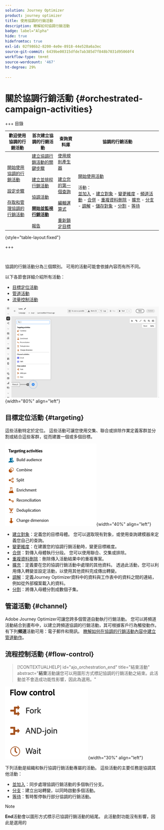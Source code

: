```yaml
---
solution: Journey Optimizer
product: journey optimizer
title: 使用協調的行銷活動
description: 瞭解如何協調行銷活動
badge: label="Alpha"
hide: true
hidefromtoc: true
exl-id: 02f986b2-8200-4e0e-8918-44e528a6a3ec
source-git-commit: 6439be00315dfde7ab385d7f848b7031d95060f4
workflow-type: tm+mt
source-wordcount: '467'
ht-degree: 29%

---
```


# 關於協調行銷活動 {#orchestrated-campaign-activities}

+++ 目錄

| 歡迎使用協調的行銷活動 | 首次建立協調的行銷活動 | 查詢資料庫 | 協調的行銷活動 |
|---|---|---|---|
| [開始使用協調的行銷活動](gs-orchestrated-campaigns.md)<br/><br/>[設定步驟](configuration-steps.md)<br/><br/>[存取和管理協調的行銷活動](access-manage-orchestrated-campaigns.md) | [建立協調行銷活動的關鍵步驟](gs-campaign-creation.md)<br/><br/>[建立並排程行銷活動](create-orchestrated-campaign.md)<br/><br/>[協調活動](orchestrate-activities.md)<br/><br/><b>[開始並監視行銷活動](start-monitor-campaigns.md)</b><br/><br/>[報告](reporting-campaigns.md) | [使用規則產生器](orchestrated-rule-builder.md)<br/><br/>[建立您的第一個查詢](build-query.md)<br/><br/>[編輯運算式](edit-expressions.md)<br/><br/>[重新鎖定目標](retarget.md) | [開始使用活動](activities/about-activities.md)<br/><br/>活動：<br/>[並加入](activities/and-join.md) - [建立對象](activities/build-audience.md) - [變更維度](activities/change-dimension.md) - [頻道活動](activities/channels.md) - [合併](activities/combine.md) - [重複資料刪除](activities/deduplication.md) - [擴充](activities/enrichment.md) - [分支](activities/fork.md) - [調解](activities/reconciliation.md) - [儲存對象](save-audience.md) - [分割](activities/split.md) - [等待](activities/wait.md) |

{style="table-layout:fixed"}

+++

<br/>

協調的行銷活動分為三個類別。 可用的活動可能會依據內容而有所不同。

以下各節會詳細介紹所有活動：

* [目標定位活動](#targeting)
* [管道活動](#channel)
* [流量控制活動](#flow-control)

![畫布中可用的活動清單](../assets/orchestrated-activities.png){width="80%" align="left"}

## 目標定位活動 {#targeting}

這些活動特定於定位。 這些活動可讓您使用交集、聯合或排除作業定義客群並分割或結合這些客群，從而建置一個或多個目標。

![目標定位活動清單](../assets/targeting-activities.png){width="40%" align="left"}

* [建立對象](build-audience.md)：定義您的目標母體。 您可以選取現有對象，或使用查詢建模器來定義您自己的查詢。
* [變更維度](change-dimension.md)：在建置您的協調行銷活動時，變更目標維度。
* [合併](combine.md)：對傳入母體執行分段。 您可以使用聯合、交集或排除。
* [重複資料刪除](deduplication.md)：刪除傳入活動結果中的重複專案。
* [擴充](enrichment.md)：定義要在您的協調行銷活動中處理的其他資料。 透過此活動，您可以利用傳入轉變並設定活動，以使用其他資料完成傳出轉變。
* [調解](reconciliation.md)：定義Journey Optimizer資料中的資料與工作表中的資料之間的連結，例如從外部檔案載入的資料。
* [分割](split.md)：將傳入母體分割成數個子集。

## 管道活動 {#channel}

Adobe Journey Optimizer可讓您跨多個管道自動執行行銷活動。 您可以將頻道活動結合到畫布中，以建立跨頻道協調的行銷活動，其可根據客戶行為觸發動作。 有下列&#x200B;**頻道**&#x200B;活動可用：電子郵件和簡訊。 [瞭解如何在協調的行銷活動內容中建立管道動作](channels.md)。

## 流程控制活動 {#flow-control}

>[!CONTEXTUALHELP]
>id="ajo_orchestration_end"
>title="結束活動"
>abstract="**結束**&#x200B;活動讓您可以用圖形方式標記協調的行銷活動之結束。此活動並不會造成功能性影響，因此為選用。"

![流量控制活動清單](../assets/flow-control-activities.png){width="30%" align="left"}

下列活動是組織和執行協調行銷活動專屬的活動。 這些活動的主要任務是協調其他活動：

* [並加入](and-join.md)：同步處理協調行銷活動的多個執行分支。
* [分支](fork.md)：建立出站轉變，以同時啟動多個活動。
* [等待](wait.md)：暫時暫停執行部分協調的行銷活動。
  <!--* [Test](test.md): Enable transitions based on specified conditions.-->

>[!NOTE]
>**End**&#x200B;活動會以圖形方式標示已協調行銷活動的結尾。 此活動對功能沒有影響，因此是選用的
